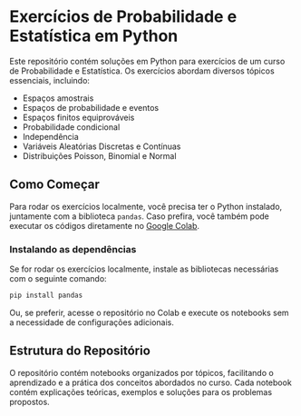 # Exercícios de Probabilidade e Estatística em Python

Este repositório contém soluções em Python para exercícios de um curso de Probabilidade e Estatística. Os exercícios abordam diversos tópicos essenciais, incluindo:

- Espaços amostrais
- Espaços de probabilidade e eventos
- Espaços finitos equiprováveis
- Probabilidade condicional
- Independência
- Variáveis Aleatórias Discretas e Contínuas
- Distribuições Poisson, Binomial e Normal

## Como Começar

Para rodar os exercícios localmente, você precisa ter o Python instalado, juntamente com a biblioteca `pandas`. Caso prefira, você também pode executar os códigos diretamente no [Google Colab](https://colab.research.google.com/github/mfarthur/statistics-probability-python-solutions).

### Instalando as dependências

Se for rodar os exercícios localmente, instale as bibliotecas necessárias com o seguinte comando:

```bash
pip install pandas
```

Ou, se preferir, acesse o repositório no Colab e execute os notebooks sem a necessidade de configurações adicionais.

## Estrutura do Repositório

O repositório contém notebooks organizados por tópicos, facilitando o aprendizado e a prática dos conceitos abordados no curso. Cada notebook contém explicações teóricas, exemplos e soluções para os problemas propostos.

